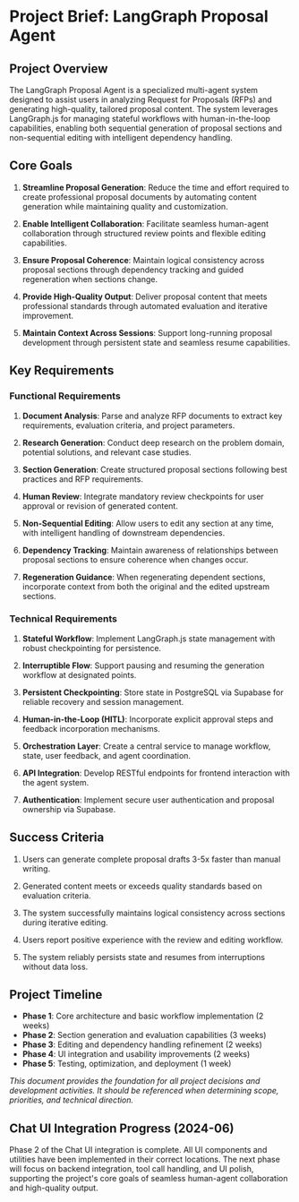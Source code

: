 # Project Brief: LangGraph Proposal Agent

## Project Overview

The LangGraph Proposal Agent is a specialized multi-agent system designed to assist users in analyzing Request for Proposals (RFPs) and generating high-quality, tailored proposal content. The system leverages LangGraph.js for managing stateful workflows with human-in-the-loop capabilities, enabling both sequential generation of proposal sections and non-sequential editing with intelligent dependency handling.

## Core Goals

1. **Streamline Proposal Generation**: Reduce the time and effort required to create professional proposal documents by automating content generation while maintaining quality and customization.

2. **Enable Intelligent Collaboration**: Facilitate seamless human-agent collaboration through structured review points and flexible editing capabilities.

3. **Ensure Proposal Coherence**: Maintain logical consistency across proposal sections through dependency tracking and guided regeneration when sections change.

4. **Provide High-Quality Output**: Deliver proposal content that meets professional standards through automated evaluation and iterative improvement.

5. **Maintain Context Across Sessions**: Support long-running proposal development through persistent state and seamless resume capabilities.

## Key Requirements

### Functional Requirements

1. **Document Analysis**: Parse and analyze RFP documents to extract key requirements, evaluation criteria, and project parameters.

2. **Research Generation**: Conduct deep research on the problem domain, potential solutions, and relevant case studies.

3. **Section Generation**: Create structured proposal sections following best practices and RFP requirements.

4. **Human Review**: Integrate mandatory review checkpoints for user approval or revision of generated content.

5. **Non-Sequential Editing**: Allow users to edit any section at any time, with intelligent handling of downstream dependencies.

6. **Dependency Tracking**: Maintain awareness of relationships between proposal sections to ensure coherence when changes occur.

7. **Regeneration Guidance**: When regenerating dependent sections, incorporate context from both the original and the edited upstream sections.

### Technical Requirements

1. **Stateful Workflow**: Implement LangGraph.js state management with robust checkpointing for persistence.

2. **Interruptible Flow**: Support pausing and resuming the generation workflow at designated points.

3. **Persistent Checkpointing**: Store state in PostgreSQL via Supabase for reliable recovery and session management.

4. **Human-in-the-Loop (HITL)**: Incorporate explicit approval steps and feedback incorporation mechanisms.

5. **Orchestration Layer**: Create a central service to manage workflow, state, user feedback, and agent coordination.

6. **API Integration**: Develop RESTful endpoints for frontend interaction with the agent system.

7. **Authentication**: Implement secure user authentication and proposal ownership via Supabase.

## Success Criteria

1. Users can generate complete proposal drafts 3-5x faster than manual writing.

2. Generated content meets or exceeds quality standards based on evaluation criteria.

3. The system successfully maintains logical consistency across sections during iterative editing.

4. Users report positive experience with the review and editing workflow.

5. The system reliably persists state and resumes from interruptions without data loss.

## Project Timeline

- **Phase 1**: Core architecture and basic workflow implementation (2 weeks)
- **Phase 2**: Section generation and evaluation capabilities (3 weeks)
- **Phase 3**: Editing and dependency handling refinement (2 weeks)
- **Phase 4**: UI integration and usability improvements (2 weeks)
- **Phase 5**: Testing, optimization, and deployment (1 week)

_This document provides the foundation for all project decisions and development activities. It should be referenced when determining scope, priorities, and technical direction._

## Chat UI Integration Progress (2024-06)

Phase 2 of the Chat UI integration is complete. All UI components and utilities have been implemented in their correct locations. The next phase will focus on backend integration, tool call handling, and UI polish, supporting the project's core goals of seamless human-agent collaboration and high-quality output.
